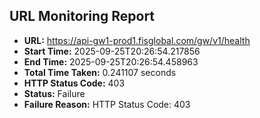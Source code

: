 ## URL Monitoring Report

- **URL:** https://api-gw1-prod1.fisglobal.com/gw/v1/health
- **Start Time:** 2025-09-25T20:26:54.217856
- **End Time:** 2025-09-25T20:26:54.458963
- **Total Time Taken:** 0.241107 seconds
- **HTTP Status Code:** 403
- **Status:** Failure
- **Failure Reason:** HTTP Status Code: 403
